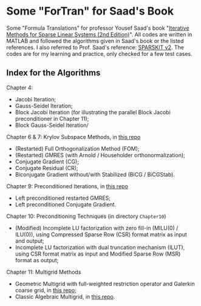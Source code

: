 # Some "ForTran" for Saad's Book

Some "Formula Translations" for professor Yousef Saad's book "[Iterative Methods for Sparse Linear Systems (2nd Edition)](http://www-users.cs.umn.edu/~saad/IterMethBook\_2ndEd.pdf)". All codes are written in MATLAB and followed the algorithms given in Saad's book or the listed references. I also referred to Prof. Saad's reference: [SPARSKIT v2](http://www-users.cs.umn.edu/~saad/software/SPARSKIT/). The codes are for my learning and practice, only checked for a few test cases.



## Index for the Algorithms

Chapter 4:

*   Jacobi Iteration;
*   Gauss-Seidel Iteration;
*   Block Jacobi Iteration (for illustrating the parallel Block Jacobi preconditioner in Chapter 11);
*   Block Gauss-Seidel Iteration/

Chapter 6 & 7: Krylov Subspace Methods, in [this repo](https://github.com/EnigmaHuang/Krylov_Subspace_Methods)

*   (Restarted) Full Orthogonalization Method (FOM);
*   (Restarted) GMRES (with Arnold / Householder orthonormalization);
*   Conjugate Gradient (CG);
*   Conjugate Residual (CR);
*   Biconjugate Gradient without/with Stabilized (BiCG / BiCGStab).



Chapter 9: Preconditioned Iterations, in [this repo](https://github.com/EnigmaHuang/Krylov_Subspace_Methods)

*   Left preconditioned restarted GMRES;
*   Left preconditioned Conjugate Gradient.



Chapter 10: Preconditioning Techniques (in directory `Chapter10`)

*   (Modified) Incomplete LU factorization with zero fill-in (MILU(0) / ILU(0)), using Compressed Sparse Row (CSR) format matrix as input and output;
*   Incomplete LU factorization with dual truncation mechanism (ILUT), using CSR format matrix as input and Modified Sparse Row (MSR) format as output;



Chapter 11: Multigrid Methods

*   Geometric Multigrid with full-weighted restriction operator and Galerkin coarse grid, in [this repo](https://github.com/EnigmaHuang/Poisson_FDM_Multigrid);
*   Classic Algebraic Multigrid, in [this repo](https://github.com/EnigmaHuang/Classic_AMG_Demo).



